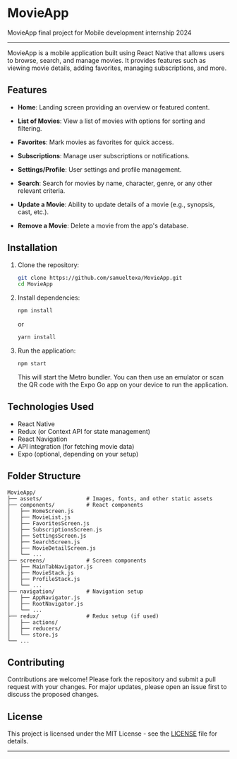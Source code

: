# MovieApp
MovieApp final project for Mobile development internship 2024

---

MovieApp is a mobile application built using React Native that allows users to browse, search, and manage movies. It provides features such as viewing movie details, adding favorites, managing subscriptions, and more.

## Features

- **Home**: Landing screen providing an overview or featured content.
  
- **List of Movies**: View a list of movies with options for sorting and filtering.

- **Favorites**: Mark movies as favorites for quick access.

- **Subscriptions**: Manage user subscriptions or notifications.

- **Settings/Profile**: User settings and profile management.

- **Search**: Search for movies by name, character, genre, or any other relevant criteria.

- **Update a Movie**: Ability to update details of a movie (e.g., synopsis, cast, etc.).

- **Remove a Movie**: Delete a movie from the app's database.

## Installation

1. Clone the repository:

   ```bash
   git clone https://github.com/samueltexa/MovieApp.git
   cd MovieApp
   ```

2. Install dependencies:

   ```bash
   npm install
   ```

   or

   ```bash
   yarn install
   ```

3. Run the application:

   ```bash
   npm start
   ```

   This will start the Metro bundler. You can then use an emulator or scan the QR code with the Expo Go app on your device to run the application.

## Technologies Used

- React Native
- Redux (or Context API for state management)
- React Navigation
- API integration (for fetching movie data)
- Expo (optional, depending on your setup)

## Folder Structure

```
MovieApp/
├── assets/              # Images, fonts, and other static assets
├── components/          # React components
│   ├── HomeScreen.js
│   ├── MovieList.js
│   ├── FavoritesScreen.js
│   ├── SubscriptionsScreen.js
│   ├── SettingsScreen.js
│   ├── SearchScreen.js
│   ├── MovieDetailScreen.js
│   └── ...
├── screens/             # Screen components
│   ├── MainTabNavigator.js
│   ├── MovieStack.js
│   ├── ProfileStack.js
│   └── ...
├── navigation/          # Navigation setup
│   ├── AppNavigator.js
│   ├── RootNavigator.js
│   └── ...
├── redux/               # Redux setup (if used)
│   ├── actions/
│   ├── reducers/
│   └── store.js
└── ...
```

## Contributing

Contributions are welcome! Please fork the repository and submit a pull request with your changes. For major updates, please open an issue first to discuss the proposed changes.

## License

This project is licensed under the MIT License - see the [LICENSE](LICENSE) file for details.

---